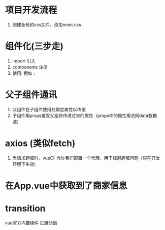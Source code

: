 # 项目开发流程
1. 创建全局的css文件，添加reset.css

# 组件化(三步走)
1. import 引入
2. components 注册
3. 使用: 例如：<header-detail />

# 父子组件通讯
1. 父组件在子组件使用处绑定属性以传值
2. 子组件用props接受父组件传递过来的属性（props中的属性用法同data数据源）

# axios (类似fetch)
1. 当请求跨域时，vueCli 允许我们配置一个代理，用于规避跨域问题（只在开发环境下生效）


# 在App.vue中获取到了商家信息

# transition 
vue官方内置组件 过渡动画